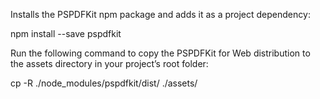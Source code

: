 Installs the PSPDFKit npm package and adds it as a project dependency:


npm install --save pspdfkit



Run the following command to copy the PSPDFKit for Web distribution to the assets directory in your project’s root folder:


cp -R ./node_modules/pspdfkit/dist/ ./assets/
